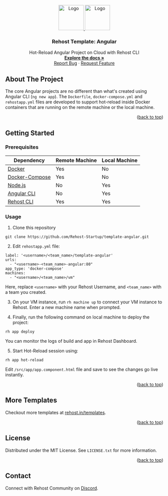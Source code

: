 <div id="top"></div>
<!-- PROJECT LOGO -->
<br />
<div align="center">
  <a href="https://rehost.in/assets/images/logo.svg">
    <img src="https://rehost.in/assets/images/logo.svg" alt="Logo" width="80" height="80">
    <img src="https://rehost.in/assets/images/AngularJS-Shield.svg" alt="Logo" width="80" height="80">
  </a>

<h3 align="center">Rehost Template: Angular</h3>
  <p align="center">
    Hot-Reload Angular Project on Cloud with Rehost CLI
    <br />
    <a href="https://docs.rehost.in/#/getting-started/quickstart"><strong>Explore the docs »</strong></a>
    <br />
    <a href="https://github.com/Rehost-Startup/template-angular/issues">Report Bug</a>
    ·
    <a href="https://github.com/Rehost-Startup/template-angular/issues">Request Feature</a>
  </p>
</div>

<!-- ABOUT THE PROJECT -->
## About The Project

The core Angular projects are no different than what's created using Angular CLI (`ng new app`). The `Dockerfile`, `docker-compose.yml` and `rehostapp.yml` files are developed to support hot-reload inside Docker containers that are running on the remote machine or the local machine.

<p align="right">(<a href="#top">back to top</a>)</p>

<!-- GETTING STARTED -->
## Getting Started

### Prerequisites

Dependency | Remote Machine | Local Machine |
--- | --- | --- |
[Docker](https://docs.docker.com/get-docker/) | Yes | No |
[Docker-Compose](https://docs.docker.com/compose/install/) | Yes | No |
[Node.js](https://nodejs.org/en/) | No | Yes |
[Angular CLI](https://angular.io/cli) | No| Yes |
[Rehost CLI](https://docs.rehost.in/#/getting-started/installation) | Yes | Yes |

### Usage

1. Clone this repository
```
git clone https://github.com/Rehost-Startup/template-angular.git
```
2. Edit `rehostapp.yml` file:
```
label: '<username>/<team_name>/template-angular'
urls:
  - "<username>-<team_name>-angular:80"
app_type: 'docker-compose'
machines:
  - "<username>/<team_name>/vm"
```
Here, replace `<username>` with your Rehost Username, and `<team_name>` with a team you created.

3. On your VM instance, run `rh machine up` to connect your VM instance to Rehost. Enter a new machine name when prompted.

4. Finally, run the following command on local machine to deploy the project:
```
rh app deploy
```
You can monitor the logs of build and app in Rehost Dashboard.

5. Start Hot-Reload session using:
```
rh app hot-reload
```
Edit `/src/app/app.component.html` file and save to see the changes go live instantly.
<p align="right">(<a href="#top">back to top</a>)</p>

<!-- USAGE EXAMPLES -->
## More Templates

Checkout more templates at [rehost.in/templates](https://rehost.in/templates).

<p align="right">(<a href="#top">back to top</a>)</p>

<!-- LICENSE -->
## License

Distributed under the MIT License. See `LICENSE.txt` for more information.

<p align="right">(<a href="#top">back to top</a>)</p>

<!-- CONTACT -->
## Contact

Connect with Rehost Community on [Discord](https://discord.gg/RnkBxDJJhQ).
